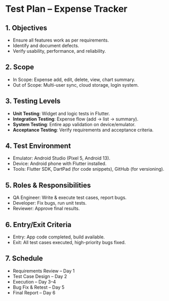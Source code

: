# Test Plan – Expense Tracker

## 1. Objectives
- Ensure all features work as per requirements.
- Identify and document defects.
- Verify usability, performance, and reliability.

## 2. Scope
- In Scope: Expense add, edit, delete, view, chart summary.
- Out of Scope: Multi-user sync, cloud storage, login system.

## 3. Testing Levels
- **Unit Testing**: Widget and logic tests in Flutter.
- **Integration Testing**: Expense flow (add → list → summary).
- **System Testing**: Entire app validation on device/emulator.
- **Acceptance Testing**: Verify requirements and acceptance criteria.

## 4. Test Environment
- Emulator: Android Studio (Pixel 5, Android 13).
- Device: Android phone with Flutter installed.
- Tools: Flutter SDK, DartPad (for code snippets), GitHub (for versioning).

## 5. Roles & Responsibilities
- QA Engineer: Write & execute test cases, report bugs.
- Developer: Fix bugs, run unit tests.
- Reviewer: Approve final results.

## 6. Entry/Exit Criteria
- Entry: App code completed, build available.
- Exit: All test cases executed, high-priority bugs fixed.

## 7. Schedule
- Requirements Review – Day 1
- Test Case Design – Day 2
- Execution – Day 3–4
- Bug Fix & Retest – Day 5
- Final Report – Day 6
